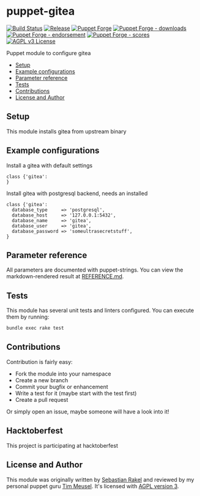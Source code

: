 # puppet-gitea

[![Build Status](https://github.com/sebastianrakel/puppet-gitea/workflows/CI/badge.svg)](https://github.com/sebastianrakel/puppet-gitea/actions?query=workflow%3ACI)
[![Release](https://github.com/sebastianrakel/puppet-gitea/actions/workflows/release.yml/badge.svg)](https://github.com/sebastianrakel/puppet-gitea/actions/workflows/release.yml)
[![Puppet Forge](https://img.shields.io/puppetforge/v/sebastianrakel/gitea.svg)](https://forge.puppetlabs.com/sebastianrakel/gitea)
[![Puppet Forge - downloads](https://img.shields.io/puppetforge/dt/sebastianrakel/gitea.svg)](https://forge.puppetlabs.com/sebastianrakel/gitea)
[![Puppet Forge - endorsement](https://img.shields.io/puppetforge/e/sebastianrakel/gitea.svg)](https://forge.puppetlabs.com/sebastianrakel/gitea)
[![Puppet Forge - scores](https://img.shields.io/puppetforge/f/puppet/wireguard.svg)](https://forge.puppetlabs.com/sebastianrakel/gitea)
[![AGPL v3 License](https://img.shields.io/github/license/sebastianrakel/puppet-gitea.svg)](LICENSE)

Puppet module to configure gitea

* [Setup](#setup)
* [Example configurations](#example-configurations)
* [Parameter reference](#parameter-reference)
* [Tests](#tests)
* [Contributions](#contributions)
* [License and Author](#-icense-and-author)

## Setup

This module installs gitea from upstream binary

## Example configurations

Install a gitea with default settings

```puppet
class {'gitea':
}
```

Install gitea with postgresql backend, needs an installed

```puppet
class {'gitea':
  database_type     => 'postgresql',
  database_host     => '127.0.0.1:5432',
  database_name     => 'gitea',
  database_user     => 'gitea',
  database_password => 'someultrasecretstuff',
}
````

## Parameter reference

All parameters are documented with puppet-strings. You can view the
markdown-rendered result at [REFERENCE.md](./REFERENCE.md).

## Tests

This module has several unit tests and linters configured. You can execute them
by running:

```sh
bundle exec rake test
```

## Contributions

Contribution is fairly easy:

* Fork the module into your namespace
* Create a new branch
* Commit your bugfix or enhancement
* Write a test for it (maybe start with the test first)
* Create a pull request

Or simply open an issue, maybe someone will have a look into it!

## Hacktoberfest

This project is participating at hacktoberfest

## License and Author

This module was originally written by [Sebastian Rakel](https://github.com/sebastianrakel) and reviewed by my personal puppet guru [Tim Meusel](https://github.com/bastelfreak).
It's licensed with [AGPL version 3](LICENSE).

